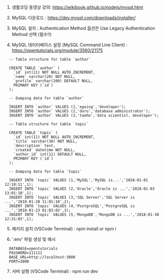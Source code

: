 1. 생활코딩 동영상 강의: https://wikibook.github.io/nodejs/mysql.html

2. MySQL 다운로드 : https://dev.mysql.com/downloads/installer/

3. MySQL 설치 : Authentication Method 옵션은 Use Legacy Authentication Method 선택 (필수!!)

4. MySQL 데이터베이스 설정 (MySQL Command Line Client) : https://opentutorials.org/module/3560/21175

```
  -- Table structure for table `author`

  CREATE TABLE `author` (
    `id` int(11) NOT NULL AUTO_INCREMENT,
    `name` varchar(20) NOT NULL,
    `profile` varchar(200) DEFAULT NULL,
    PRIMARY KEY (`id`)
  );

  -- Dumping data for table `author`

  INSERT INTO `author` VALUES (1,'egoing','developer');
  INSERT INTO `author` VALUES (2,'duru','database administrator');
  INSERT INTO `author` VALUES (3,'taeho','data scientist, developer');

  -- Table structure for table `topic`

  CREATE TABLE `topic` (
    `id` int(11) NOT NULL AUTO_INCREMENT,
    `title` varchar(30) NOT NULL,
    `description` text,
    `created` datetime NOT NULL,
    `author_id` int(11) DEFAULT NULL,
    PRIMARY KEY (`id`)
  );

  -- Dumping data for table `topic`

  INSERT INTO `topic` VALUES (1,'MySQL','MySQL is...','2018-01-01 12:10:11',1);
  INSERT INTO `topic` VALUES (2,'Oracle','Oracle is ...','2018-01-03 13:01:10',1);
  INSERT INTO `topic` VALUES (3,'SQL Server','SQL Server is ...','2018-01-20 11:01:10',2);
  INSERT INTO `topic` VALUES (4,'PostgreSQL','PostgreSQL is ...','2018-01-23 01:03:03',3);
  INSERT INTO `topic` VALUES (5,'MongoDB','MongoDB is ...','2018-01-30 12:31:03',1);
```

5. 패키지 설치 (VSCode Terminal) : npm install or npm i

6. '.env' 파일 생성 및 예시

```
  DATABASE=opentutorials
  PASSWORD=111111
  BASE_URL=http://localhost:3000
  PORT=3000
```

7. 서버 실행 (VSCode Terminal) : npm run dev
